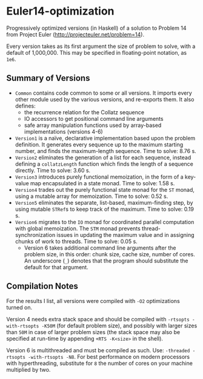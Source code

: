 Euler14-optimization
====================

Progressively optimized versions (in Haskell) of a solution to Problem 14 from Project Euler (<http://projecteuler.net/problem=14>).

Every version takes as its first argument the size of problem to solve, with a default of 1,000,000. This may be specified in floating-point notation, as `1e6`.

Summary of Versions
-------------------

* `Common` contains code common to some or all versions. It imports every other module used by the various versions, and re-exports them. It also defines:
   + the recurrence relation for the Collatz sequence
   + IO accessors to get positional command line arguments
   + safe array manipulation functions used by array-based implementations (versions 4-6)
* `Version1` is a naïve, declarative implementation based upon the problem definition. It generates every sequence up to the maximum starting number, and finds the maximum-length sequence. Time to solve: 8.76 s.
* `Version2` eliminates the generation of a list for each sequence, instead defining a `collatzLength` function which finds the length of a sequence directly. Time to solve: 3.60 s.
* `Version3` introduces purely functional memoization, in the form of a key-value map encapsulated in a state monad. Time to solve: 1.58 s.
* `Version4` trades out the purely functional state monad for the `ST` monad, using a mutable array for memoization. Time to solve: 0.52 s.
* `Version5` eliminates the separate, list-based, maximum-finding step, by using mutable `STRef`s to keep track of the maximum. Time to solve: 0.19 s.
* `Version6` migrates to the `IO` monad for coordinated parallel computation with global memoization. The `STM` monad prevents thread-synchronization issues in updating the maximum value and in assigning chunks of work to threads. Time to solve: 0.05 s.
   + Version 6 takes additional command line arguments after the problem size, in this order: chunk size, cache size, number of cores. An underscore (`_`) denotes that the program should substitute the default for that argument.

Compilation Notes
-----------------

For the results I list, all versions were compiled with `-O2` optimizations turned on.

Version 4 needs extra stack space and should be compiled with `-rtsopts -with-rtsopts -K50M` (for default problem size), and possibly with larger sizes than `50M` in case of larger problem sizes (the stack space may also be specified at run-time by appending `+RTS -K<size>` in the shell).

Version 6 is multithreaded and must be compiled as such. Use: `-threaded -rtsopts -with-rtsopts -N8`. For best performance on modern processors with hyperthreading, substitute for `8` the number of cores on your machine multiplied by two.
